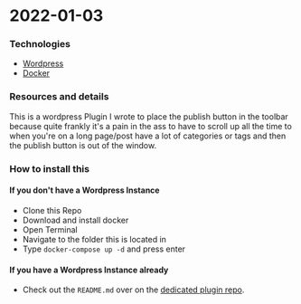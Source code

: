 # 2022-01-03

### Technologies

- [Wordpress](https://wordpress.org/)
- [Docker](https://www.docker.com/)

### Resources and details
This is a wordpress Plugin I wrote to place the publish button in the toolbar because quite frankly it's a pain in the ass to have to scroll up all the time to when you're on a long page/post have a lot of categories or tags and then the publish button is out of the window.

### How to install this
#### If you don't have a Wordpress Instance
- Clone this Repo
- Download and install docker
- Open Terminal
- Navigate to the folder this is located in
- Type `docker-compose up -d` and press enter
#### If you have a Wordpress Instance already
- Check out the `README.md` over on the [dedicated plugin repo](https://github.com/daltonjmcgee/toolbar_publish/tree/1.0.3).

